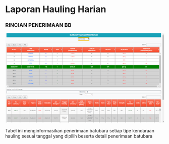 # Laporan Hauling Harian

### RINCIAN PENERIMAAN BB

![](.gitbook/assets/sumarry-harian.PNG)

Tabel ini menginformasikan penerimaan batubara setiap tipe kendaraan hauling sesuai tanggal yang dipilih beserta detail penerimaan batubara
